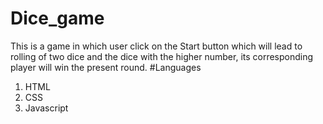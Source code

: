 # Dice_game 
This is a game in which user click on the Start button which will lead to rolling of two dice and the dice with the higher number, its corresponding player will win the present round.
#Languages
1. HTML 
2. CSS
3. Javascript
